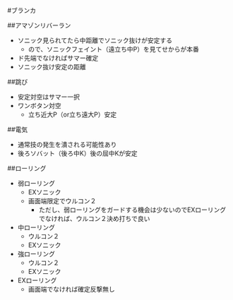 #ブランカ

##アマゾンリバーラン
- ソニック見られてたら中距離でソニック抜けが安定する
  - ので、ソニックフェイント（遠立ち中P）を見てせからが本番
- ド先端でなければサマー確定
- ソニック抜け安定の距離

##跳び
- 安定対空はサマー一択
- ワンボタン対空
  - 立ち近大P（or立ち遠大P）安定

##電気
- 通常技の発生を潰される可能性あり
- 後ろソバット（後ろ中K）後の屈中Kが安定

##ローリング
- 弱ローリング
  - EXソニック
  - 画面端限定でウルコン２
    - ただし、弱ローリングをガードする機会は少ないのでEXローリングでなければ、ウルコン２決め打ちで良い
- 中ローリング
  - ウルコン２
  - EXソニック
- 強ローリング
  - ウルコン２
  - EXソニック
- EXローリング
  - 画面端でなければ確定反撃無し